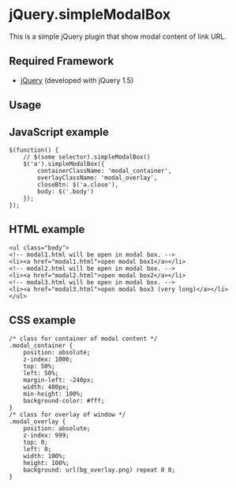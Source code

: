 # jQuery.simpleModalBox

This is a simple jQuery plugin that show modal content of link URL.

## Required Framework
* [jQuery](http://jquery.com/) (developed with jQuery 1.5)

## Usage

## JavaScript example

<pre><code>$(function() {
    // $(some selector).simpleModalBox()
    $('a').simpleModalBox({
        containerClassName: 'modal_container',
        overlayClassName: 'modal_overlay',
        closeBtn: $('a.close'),
        body: $('.body')
    });
});</code></pre>

## HTML example
<pre><code>&lt;ul class=&quot;body&quot;&gt;
&lt;!-- modal1.html will be open in modal box. --&gt;
&lt;li&gt;&lt;a href=&quot;modal1.html&quot;&gt;open modal box1&lt;/a&gt;&lt;/li&gt;
&lt;!-- modal2.html will be open in modal box. --&gt;
&lt;li&gt;&lt;a href=&quot;modal2.html&quot;&gt;open modal box2&lt;/a&gt;&lt;/li&gt;
&lt;!-- modal3.html will be open in modal box. --&gt;
&lt;li&gt;&lt;a href=&quot;modal3.html&quot;&gt;open modal box3 (very long)&lt;/a&gt;&lt;/li&gt;
&lt;/ul&gt;</code></pre>

## CSS example
<pre><code>/* class for container of modal content */
.modal_container {
    position: absolute;
    z-index: 1000;
    top: 50%;
    left: 50%;
    margin-left: -240px;
    width: 480px;
    min-height: 100%;
    background-color: #fff;
}
/* class for overlay of window */
.modal_overlay {
    position: absolute;
    z-index: 999;
    top: 0;
    left: 0;
    width: 100%;
    height: 100%;
    background: url(bg_overlay.png) repeat 0 0;
} </code></pre>
